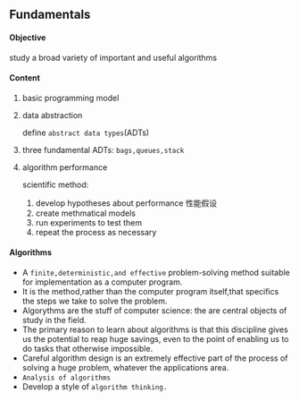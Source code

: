 ## Fundamentals

#### Objective

study a broad variety of important and useful algorithms

#### Content

1. basic programming model

2. data abstraction

   define `abstract data types`(ADTs)

3. three fundamental ADTs: `bags,queues,stack`

4. algorithm performance

   scientific method:

   1. develop hypotheses about performance 性能假设
   2. create methmatical models
   3. run experiments to test them
   4. repeat the process as necessary

#### Algorithms

- A `finite,deterministic,and effective` problem-solving method suitable for implementation as a computer program.
- It is the method,rather than the computer program itself,that specifics the steps we take to solve the problem.
- Algorythms are the stuff of computer science: the are central objects of study in the field.
- The primary reason to learn about algorithms is that this discipline gives us the potential to reap huge savings, even to the point of enabling us to do tasks that otherwise impossible.
- Careful algorithm design is an extremely effective part of the process of solving a huge problem, whatever the applications area.
- `Analysis of algorithms`
- Develop a style of `algorithm thinking.`